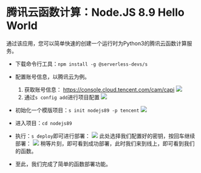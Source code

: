 # 腾讯云函数计算：Node.JS 8.9 Hello World

通过该应用，您可以简单快速的创建一个运行时为Python3的腾讯云函数计算服务。

- 下载命令行工具：`npm install -g @serverless-devs/s`

- 配置账号信息，以腾讯云为例。
    1. 获取账号信息： https://console.cloud.tencent.com/cam/capi
        ![](https://images.serverlessfans.com/scf-tencent/tencent-start-secret.jpg)
    2. 通过`s config add`进行项目配置
        ![](https://images.serverlessfans.com/scf-tencent/tencent-config.jpg)

- 初始化一个模版项目：`s init nodejs89 -p tencent`
    ![](https://images.serverlessfans.com/s-tool/zh/start-4.jpg)

- 进入项目：`cd nodejs89`

- 执行：`s deploy`即可进行部署：
    ![](https://images.serverlessfans.com/s-tool/zh/start-6.jpg)
    此处选择我们配置好的密钥，按回车继续部署：
    ![](https://images.serverlessfans.com/s-tool/zh/start-5.jpg)
    稍等片刻，即可看到成功部署，此时我们来到线上，即可看到我们的函数。
    
- 至此，我们完成了简单的函数部署功能。